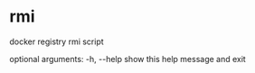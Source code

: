 # rmi
docker  registry rmi script


optional arguments:
  -h, --help            show this help message and exit
